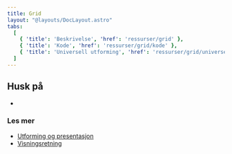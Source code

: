 ```yaml
---
title: Grid
layout: "@layouts/DocLayout.astro"
tabs:
  [
    { 'title': 'Beskrivelse', 'href': 'ressurser/grid' },
    { 'title': 'Kode', 'href': 'ressurser/grid/kode' },
    { 'title': 'Universell utforming', 'href': 'ressurser/grid/universell-utforming' },
  ]
---
```

## Husk på

- 

### Les mer

- [Utforming og presentasjon](https://www.uutilsynet.no/veiledning/utforming-og-presentasjon/227) 
- [Visningsretning](https://www.uutilsynet.no/veiledning/134-visningsretning/1237)
